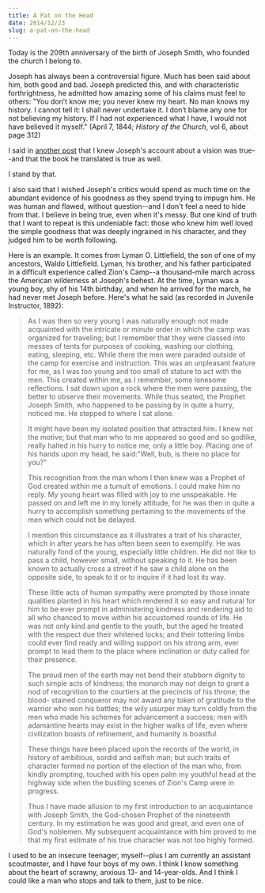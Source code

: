 ```yaml
---
title: A Pat on the Head
date: 2014/12/23
slug: a-pat-on-the-head
---
```


Today is the 209th anniversary of the birth of Joseph Smith, who founded the church I belong to.

Joseph has always been a controversial figure. Much has been said about him, both good and bad. Joseph predicted this, and with characteristic forthrightness, he admitted how amazing some of his claims must feel to others: "You don’t know me; you never knew my heart. No man knows my history. I cannot tell it: I shall never undertake it. I don’t blame any one for not believing my history. If I had not experienced what I have, I would not have believed it myself." (April 7, 1844; <em>History of the Church</em>, vol 6, about page 312)

I said in <a title="What I Believe" href="what-i-believe">another post</a> that I knew Joseph's account about a vision was true--and that the book he translated is true as well.

I stand by that.

I also said that I wished Joseph's critics would spend as much time on the abundant evidence of his goodness as they spend trying to impugn him. He was human and flawed, without question--and I don't feel a need to hide from that. I believe in being true, even when it's messy. But one kind of truth that I want to repeat is this undeniable fact: those who knew him well loved the simple goodness that was deeply ingrained in his character, and they judged him to be worth following.

Here is an example. It comes from Lyman O. Littlefield, the son of one of my ancestors, Waldo Littlefield. Lyman, his brother, and his father participated in a difficult experience called Zion's Camp--a thousand-mile march across the American wilderness at Joseph's behest. At the time, Lyman was a young boy, shy of his 14th birthday, and when he arrived for the march, he had never met Joseph before. Here's what he said (as recorded in Juvenile Instructor, 1892):
<blockquote>As I was then so very young I was naturally enough not made acquainted with the intricate or minute order in which the camp was organized for traveling; but I remember that they were classed into messes of tents for purposes of cooking, washing our clothing, eating, sleeping, etc. While there the men were paraded outside of the camp for exercise and instruction. This was an unpleasant feature for me, as I was too young and too small of stature to act with the men. This created within me, as I remember, some lonesome reflections. I sat down upon a rock where the men were passing, the better to observe their movements. While thus seated, the Prophet Joseph Smith, who happened to be passing by in quite a hurry, noticed me. He stepped to where I sat alone.

It might have been my isolated position that attracted him. I knew not the motive; but that man who to me appeared so good and so godlike, really halted in his hurry to notice me, only a little boy. Placing one of his hands upon my head, he said:"Well, bub, is there no place for you?"

This recognition from the man whom I then knew was a Prophet of God created within me a tumult of emotions. I could make him no reply. My young heart was filled with joy to me unspeakable. He passed on and left me in my lonely attitude, for he was then in quite a hurry to accomplish something pertaining to the movements of the men which could not be delayed.

I mention this circumstance as it illustrates a trait of his character, which in after years he has often been seen to exemplify. He was naturally fond of the young, especially little children. He did not like to pass a child, however small, without speaking to it. He has been known to actually cross a street if he saw a child alone on the opposite side, to speak to it or to inquire if it had lost its way.

These little acts of human sympathy were prompted by those innate qualities planted in his heart which rendered it so easy and natural for him to be ever prompt in administering kindness and rendering aid to all who chanced to move within his accustomed rounds of life. He was not only kind and gentle to the youth, but the aged he treated with the respect due their
whitened locks; and their tottering limbs could ever find ready and willing support on his strong arm, ever prompt to lead them to the place where inclination or duty called for their presence.

The proud men of the earth may not bend their stubborn dignity to such simple acts of kindness; the monarch may not deign to grant a nod of recognition to the courtiers at the precincts of his throne; the blood- stained conqueror may not award any token of gratitude to the warrior who won his battles; the wily usurper may turn coldly from the men who made his schemes for advancement a success; men with adamantine hearts may exist in the higher walks of life, even where civilization boasts of refinement, and humanity is boastful.

These things have been placed upon the records of the world, in history of ambitious, sordid and selfish man; but such traits of character formed no portion of the election of the man who, from kindly prompting, touched with his open palm my youthful head at the highway side when the bustling scenes of Zion's Camp were in progress.

Thus I have made allusion to my first introduction to an acquaintance with Joseph Smith, the God-chosen Prophet of the nineteenth century. In my estimation he was good and great, and even one of God's noblemen. My subsequent acquaintance with him proved to me that my first estimate of his true character was not too highly formed.</blockquote>
I used to be an insecure teenager, myself--plus I am currently an assistant scoutmaster, and I have four boys of my own. I think I know something about the heart of scrawny, anxious 13- and 14-year-olds. And I think I could like a man who stops and talk to them, just to be nice.